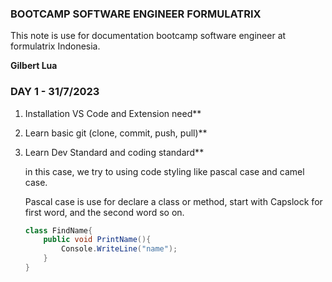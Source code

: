### BOOTCAMP SOFTWARE ENGINEER FORMULATRIX
This note is use for documentation bootcamp software engineer at formulatrix Indonesia.

**Gilbert Lua**

### DAY 1 - **31/7/2023**
1. Installation VS Code and Extension need** 
2. Learn basic git (clone, commit, push, pull)**
3. Learn Dev Standard and coding standard**

    in this case, we try to using code styling like pascal case and camel case. 

    Pascal case is use for declare a class or method, start with Capslock for first word, and the second word so on.

    ```csharp
    class FindName{
        public void PrintName(){
            Console.WriteLine("name");      
        }
    }
    ```

 